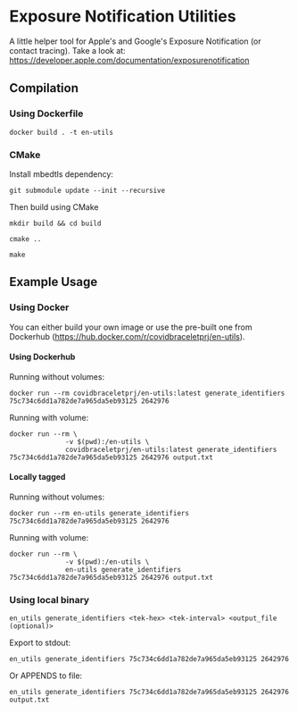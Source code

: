 # Exposure Notification Utilities
A little helper tool for Apple's and Google's Exposure Notification (or contact tracing).
Take a look at: https://developer.apple.com/documentation/exposurenotification 

## Compilation

### Using Dockerfile

```
docker build . -t en-utils
```



### CMake
Install mbedtls dependency:
```
git submodule update --init --recursive
```
Then build using CMake
```
mkdir build && cd build
```

```
cmake ..
```

```
make
```

## Example Usage


### Using Docker

You can either build your own image or use the pre-built one from Dockerhub (https://hub.docker.com/r/covidbraceletprj/en-utils).

#### Using Dockerhub
Running without volumes:
```
docker run --rm covidbraceletprj/en-utils:latest generate_identifiers 75c734c6dd1a782de7a965da5eb93125 2642976
```

Running with volume:
```
docker run --rm \
              -v $(pwd):/en-utils \
              covidbraceletprj/en-utils:latest generate_identifiers 75c734c6dd1a782de7a965da5eb93125 2642976 output.txt
```


#### Locally tagged

Running without volumes:
```
docker run --rm en-utils generate_identifiers 75c734c6dd1a782de7a965da5eb93125 2642976
```

Running with volume:
```
docker run --rm \
              -v $(pwd):/en-utils \
              en-utils generate_identifiers 75c734c6dd1a782de7a965da5eb93125 2642976 output.txt
```

### Using local binary
```
en_utils generate_identifiers <tek-hex> <tek-interval> <output_file (optional)>
```

Export to stdout:
```
en_utils generate_identifiers 75c734c6dd1a782de7a965da5eb93125 2642976
```

Or APPENDS to file:
```
en_utils generate_identifiers 75c734c6dd1a782de7a965da5eb93125 2642976 output.txt
```